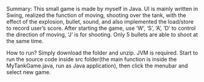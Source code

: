 Summary:
This small game is made by myself in Java. UI is mainly written in Swing, realized the function of moving, shooting over the tank, with the effect of the explosion, bullet, sound, and also implemented the load/store to record user’s score. After starting the game, use ‘W’, ‘S’, ‘A’, ‘D’ to control the direction of moving, ‘J’ is for shooting. Only 5 bullets are able to shoot at the same time.

How to run?
Simply download the folder and unzip. JVM is required. Start to run the source code inside src folder(the main function is inside the MyTankGame.java, run as Java application), then click the menubar and select new game. 



